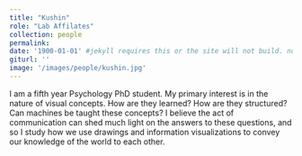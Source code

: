 ```yaml
---
title: "Kushin"
role: "Lab Affilates"
collection: people
permalink: 
date: '1900-01-01' #jekyll requires this or the site will not build. not sure what it does yet. order?
giturl: ''
image: '/images/people/kushin.jpg'
---
```

I am a fifth year Psychology PhD student. My primary interest is in the nature of visual concepts. How are they learned? How are they structured? Can machines be taught these concepts? I believe the act of communication can shed much light on the answers to these questions, and so I study how we use drawings and information visualizations to convey our knowledge of the world to each other.
